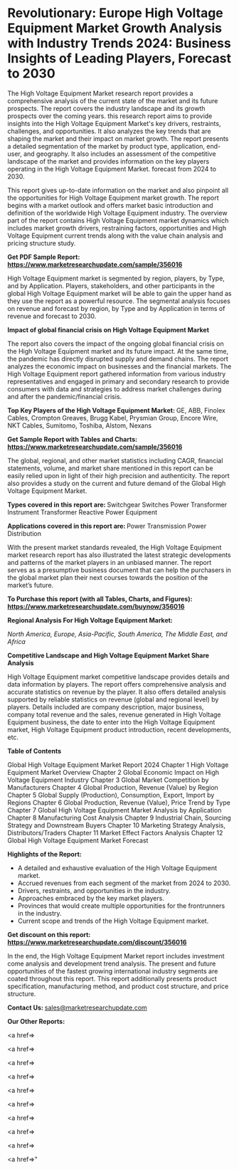 # Revolutionary: Europe High Voltage Equipment Market Growth Analysis with Industry Trends 2024: Business Insights of Leading Players, Forecast to 2030

The High Voltage Equipment Market research report provides a comprehensive analysis of the current state of the market and its future prospects. The report covers the industry landscape and its growth prospects over the coming years. this research report aims to provide insights into the High Voltage Equipment Market's key drivers, restraints, challenges, and opportunities. It also analyzes the key trends that are shaping the market and their impact on market growth. The report presents a detailed segmentation of the market by product type, application, end-user, and geography. It also includes an assessment of the competitive landscape of the market and provides information on the key players operating in the High Voltage Equipment Market. forecast from 2024 to 2030.

This report gives up-to-date information on the market and also pinpoint all the opportunities for High Voltage Equipment market growth. The report begins with a market outlook and offers market basic introduction and definition of the worldwide High Voltage Equipment industry. The overview part of the report contains High Voltage Equipment market dynamics which includes market growth drivers, restraining factors, opportunities and High Voltage Equipment current trends along with the value chain analysis and pricing structure study.

<strong><b>Get PDF Sample Report: <a href=https://www.marketresearchupdate.com/sample/356016>https://www.marketresearchupdate.com/sample/356016</a></b></strong>

High Voltage Equipment market is segmented by region, players, by Type, and by Application. Players, stakeholders, and other participants in the global High Voltage Equipment market will be able to gain the upper hand as they use the report as a powerful resource. The segmental analysis focuses on revenue and forecast by region, by Type and by Application in terms of revenue and forecast to 2030.

<strong><b>Impact of global financial crisis on High Voltage Equipment Market</b></strong>

The report also covers the impact of the ongoing global financial crisis on the High Voltage Equipment market and its future impact. At the same time, the pandemic has directly disrupted supply and demand chains. The report analyzes the economic impact on businesses and the financial markets. The High Voltage Equipment report gathered information from various industry representatives and engaged in primary and secondary research to provide consumers with data and strategies to address market challenges during and after the pandemic/financial crisis.

<strong><b>Top Key Players of the High Voltage Equipment Market:
</b></strong>GE, ABB, Finolex Cables, Crompton Greaves, Brugg Kabel, Prysmian Group, Encore Wire, NKT Cables, Sumitomo, Toshiba, Alstom, Nexans<strong><b>
</b></strong>

<strong><b>Get Sample Report with Tables and Charts: <a href=https://www.marketresearchupdate.com/sample/356016>https://www.marketresearchupdate.com/sample/356016</a></b></strong>

The global, regional, and other market statistics including CAGR, financial statements, volume, and market share mentioned in this report can be easily relied upon in light of their high precision and authenticity. The report also provides a study on the current and future demand of the Global High Voltage Equipment Market.

<strong><b>Types covered in this report are:
</b></strong>Switchgear
Switches
Power Transformer
Instrument Transformer
Reactive Power Equipment<strong><b>
</b></strong>

<strong><b>Applications covered in this report are:
</b></strong>Power Transmission
Power Distribution<strong><b>
</b></strong>

With the present market standards revealed, the High Voltage Equipment market research report has also illustrated the latest strategic developments and patterns of the market players in an unbiased manner. The report serves as a presumptive business document that can help the purchasers in the global market plan their next courses towards the position of the market’s future.

<strong><b>To Purchase this report (with all Tables, Charts, and Figures): <a href=https://www.marketresearchupdate.com/buynow/356016>https://www.marketresearchupdate.com/buynow/356016</a></b></strong>

<strong><b>Regional Analysis For High Voltage Equipment Market:</b></strong>

<em><i>North America, Europe, Asia-Pacific, South America, The Middle East, and Africa</i></em>

<strong><b>Competitive Landscape and High Voltage Equipment Market Share Analysis</b></strong>

High Voltage Equipment market competitive landscape provides details and data information by players. The report offers comprehensive analysis and accurate statistics on revenue by the player. It also offers detailed analysis supported by reliable statistics on revenue (global and regional level) by players. Details included are company description, major business, company total revenue and the sales, revenue generated in High Voltage Equipment business, the date to enter into the High Voltage Equipment market, High Voltage Equipment product introduction, recent developments, etc.

<strong><b>Table of Contents</b></strong>

Global High Voltage Equipment Market Report 2024
Chapter 1 High Voltage Equipment Market Overview
Chapter 2 Global Economic Impact on High Voltage Equipment Industry
Chapter 3 Global Market Competition by Manufacturers
Chapter 4 Global Production, Revenue (Value) by Region
Chapter 5 Global Supply (Production), Consumption, Export, Import by Regions
Chapter 6 Global Production, Revenue (Value), Price Trend by Type
Chapter 7 Global High Voltage Equipment Market Analysis by Application
Chapter 8 Manufacturing Cost Analysis
Chapter 9 Industrial Chain, Sourcing Strategy and Downstream Buyers
Chapter 10 Marketing Strategy Analysis, Distributors/Traders
Chapter 11 Market Effect Factors Analysis
Chapter 12 Global High Voltage Equipment Market Forecast

<strong><b>Highlights of the Report:</b></strong>

- A detailed and exhaustive evaluation of the High Voltage Equipment market.
- Accrued revenues from each segment of the market from 2024 to 2030.
- Drivers, restraints, and opportunities in the industry.
- Approaches embraced by the key market players.
- Provinces that would create multiple opportunities for the frontrunners in the industry.
- Current scope and trends of the High Voltage Equipment market.

<strong><b>Get discount on this report: <a href=https://www.marketresearchupdate.com/discount/356016>https://www.marketresearchupdate.com/discount/356016</a></b></strong>

In the end, the High Voltage Equipment Market report includes investment come analysis and development trend analysis. The present and future opportunities of the fastest growing international industry segments are coated throughout this report. This report additionally presents product specification, manufacturing method, and product cost structure, and price structure.

<strong><b>Contact Us:
</b></strong>sales@marketresearchupdate.com

<strong>Our Other Reports:</strong>

<a href=></a>

<a href=></a>

<a href=></a>

<a href=></a>

<a href=></a>

<a href=></a>

<a href=></a>

<a href=></a>

<a href=></a>

<a href=></a>"
